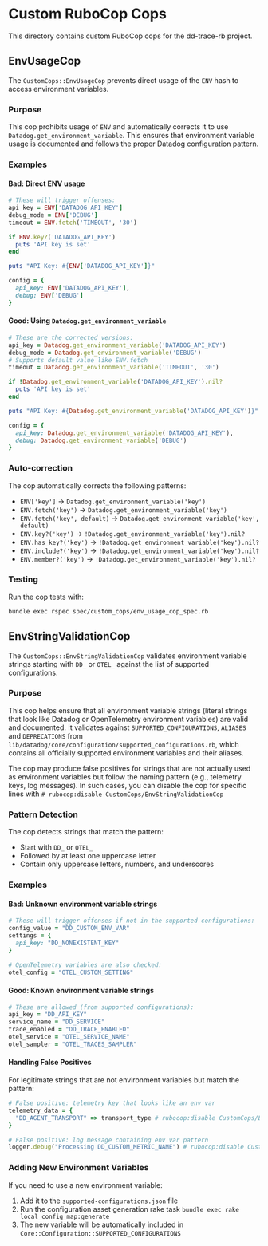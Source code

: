 # Custom RuboCop Cops

This directory contains custom RuboCop cops for the dd-trace-rb project.

## EnvUsageCop

The `CustomCops::EnvUsageCop` prevents direct usage of the `ENV` hash to access environment variables.

### Purpose

This cop prohibits usage of `ENV` and automatically corrects it to use `Datadog.get_environment_variable`. This ensures that environment variable usage is documented and follows the proper Datadog configuration pattern.

### Examples

#### Bad: Direct ENV usage

```ruby
# These will trigger offenses:
api_key = ENV['DATADOG_API_KEY']
debug_mode = ENV['DEBUG']
timeout = ENV.fetch('TIMEOUT', '30')

if ENV.key?('DATADOG_API_KEY')
  puts 'API key is set'
end

puts "API Key: #{ENV['DATADOG_API_KEY']}"

config = {
  api_key: ENV['DATADOG_API_KEY'],
  debug: ENV['DEBUG']
}
```

#### Good: Using `Datadog.get_environment_variable`

```ruby
# These are the corrected versions:
api_key = Datadog.get_environment_variable('DATADOG_API_KEY')
debug_mode = Datadog.get_environment_variable('DEBUG')
# Supports default value like ENV.fetch
timeout = Datadog.get_environment_variable('TIMEOUT', '30')

if !Datadog.get_environment_variable('DATADOG_API_KEY').nil?
  puts 'API key is set'
end

puts "API Key: #{Datadog.get_environment_variable('DATADOG_API_KEY')}"

config = {
  api_key: Datadog.get_environment_variable('DATADOG_API_KEY'),
  debug: Datadog.get_environment_variable('DEBUG')
}
```

### Auto-correction

The cop automatically corrects the following patterns:

- `ENV['key']` → `Datadog.get_environment_variable('key')`
- `ENV.fetch('key')` → `Datadog.get_environment_variable('key')`
- `ENV.fetch('key', default)` → `Datadog.get_environment_variable('key', default)`
- `ENV.key?('key')` → `!Datadog.get_environment_variable('key').nil?`
- `ENV.has_key?('key')` → `!Datadog.get_environment_variable('key').nil?`
- `ENV.include?('key')` → `!Datadog.get_environment_variable('key').nil?`
- `ENV.member?('key')` → `!Datadog.get_environment_variable('key').nil?`

### Testing

Run the cop tests with:

```bash
bundle exec rspec spec/custom_cops/env_usage_cop_spec.rb
```

## EnvStringValidationCop

The `CustomCops::EnvStringValidationCop` validates environment variable strings starting with `DD_` or `OTEL_` against the list of supported configurations.

### Purpose

This cop helps ensure that all environment variable strings (literal strings that look like Datadog or OpenTelemetry environment variables) are valid and documented. It validates against `SUPPORTED_CONFIGURATIONS`, `ALIASES` and `DEPRECATIONS` from `lib/datadog/core/configuration/supported_configurations.rb`, which contains all officially supported environment variables and their aliases.

The cop may produce false positives for strings that are not actually used as environment variables but follow the naming pattern (e.g., telemetry keys, log messages). In such cases, you can disable the cop for specific lines with `# rubocop:disable CustomCops/EnvStringValidationCop`

### Pattern Detection

The cop detects strings that match the pattern:
- Start with `DD_` or `OTEL_`
- Followed by at least one uppercase letter
- Contain only uppercase letters, numbers, and underscores

### Examples

#### Bad: Unknown environment variable strings

```ruby
# These will trigger offenses if not in the supported configurations:
config_value = "DD_CUSTOM_ENV_VAR"
settings = {
  api_key: "DD_NONEXISTENT_KEY"
}

# OpenTelemetry variables are also checked:
otel_config = "OTEL_CUSTOM_SETTING"
```

#### Good: Known environment variable strings

```ruby
# These are allowed (from supported configurations):
api_key = "DD_API_KEY"
service_name = "DD_SERVICE"
trace_enabled = "DD_TRACE_ENABLED"
otel_service = "OTEL_SERVICE_NAME"
otel_sampler = "OTEL_TRACES_SAMPLER"
```

#### Handling False Positives

For legitimate strings that are not environment variables but match the pattern:

```ruby
# False positive: telemetry key that looks like an env var
telemetry_data = {
  "DD_AGENT_TRANSPORT" => transport_type # rubocop:disable CustomCops/EnvStringValidationCop
}

# False positive: log message containing env var pattern
logger.debug("Processing DD_CUSTOM_METRIC_NAME") # rubocop:disable CustomCops/EnvStringValidationCop
```

### Adding New Environment Variables

If you need to use a new environment variable:

1. Add it to the `supported-configurations.json` file
2. Run the configuration asset generation rake task `bundle exec rake local_config_map:generate`
3. The new variable will be automatically included in `Core::Configuration::SUPPORTED_CONFIGURATIONS`
